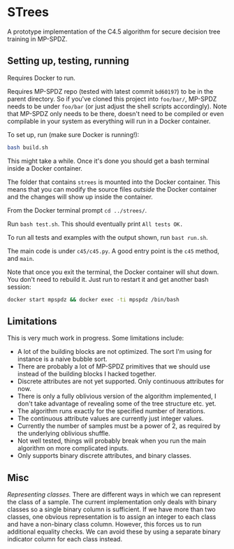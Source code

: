 # STrees

A prototype implementation of the C4.5 algorithm for secure decision tree training in MP-SPDZ.

## Setting up, testing, running

Requires Docker to run.

Requires MP-SPDZ repo (tested with latest commit `bd60197`) to be in the parent directory. So if you've cloned this project into `foo/bar/`, MP-SPDZ needs to be under `foo/bar` (or just adjust the shell scripts accordingly). Note that MP-SPDZ only needs to be there, doesn't need to be compiled or even compilable in your system as everything will run in a Docker container.

To set up, run (make sure Docker is running!):

```bash
bash build.sh
```

This might take a while. Once it's done you should get a bash terminal inside a Docker container.

The folder that contains `strees` is mounted into the Docker container. This means that you can modify the source files *outside* the Docker container and the changes will show up inside the container. 

From the Docker terminal prompt `cd ../strees/`.

Run `bash test.sh`. This should eventually print `All tests OK.`

To run all tests and examples with the output shown, run `bast run.sh`. 

The main code is under `c45/c45.py`. A good entry point is the `c45` method, and `main`. 

Note that once you exit the terminal, the Docker container will shut down. You don't need to rebuild it. Just run to restart it and get another bash session:

```bash
docker start mpspdz && docker exec -ti mpspdz /bin/bash
```

## Limitations

This is very much work in progress. Some limitations include:

* A lot of the building blocks are not optimized. The sort I'm using for instance is a naive bubble sort.
* There are probably a lot of MP-SPDZ primitives that we should use instead of the building blocks I hacked together.
* Discrete attributes are not yet supported. Only continuous attributes for now.
* There is only a fully oblivious version of the algorithm implemented, I don't take advantage of revealing some of the tree structure etc. yet.
* The algorithm runs exactly for the specified number of iterations.
* The continuous attribute values are currently just integer values.
* Currently the number of samples must be a power of 2, as required by the underlying oblivious shuffle.
* Not well tested, things will probably break when you run the main algorithm on more complicated inputs.
* Only supports binary discrete attributes, and binary classes.

## Misc

*Representing classes.* There are different ways in which we can represent the class of a sample. The current implementation only deals with binary classes so a single binary column is sufficient. If we have more than two classes, one obvious representation is to assign an integer to each class and have a non-binary class column. However, this forces us to run additional equality checks. We can avoid these by using a separate binary indicator column for each class instead.
 
